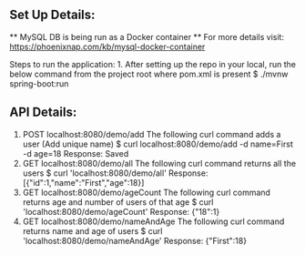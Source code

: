 Set Up Details:
------------------

** MySQL DB is being run as a Docker container **
For more details visit: https://phoenixnap.com/kb/mysql-docker-container

Steps to run the application:
    1. After setting up the repo in your local, run the below command from the project root where pom.xml is present
        $  ./mvnw spring-boot:run

API Details:
-----------------

1. POST localhost:8080/demo/add
    The following curl command adds a user (Add unique name)
        $ curl localhost:8080/demo/add -d name=First -d age=18
        Response: Saved
2. GET localhost:8080/demo/all
    The following curl command returns all the users
        $ curl 'localhost:8080/demo/all'
        Response: [{"id":1,"name":"First","age":18}]
3. GET localhost:8080/demo/ageCount
    The following curl command returns age and number of users of that age
        $ curl 'localhost:8080/demo/ageCount'
        Response: {"18":1}
4. GET localhost:8080/demo/nameAndAge
    The following curl command returns name and age of users 
        $ curl 'localhost:8080/demo/nameAndAge'
        Response: {"First":18}

